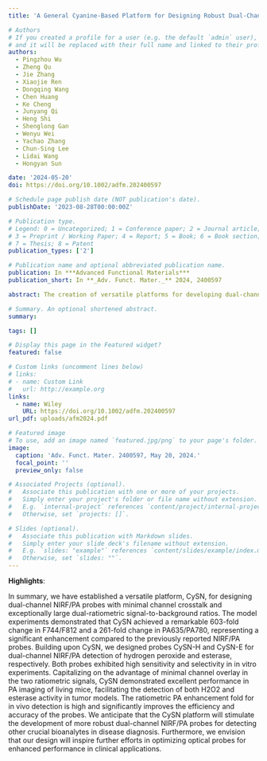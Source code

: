```yaml
---
title: 'A General Cyanine-Based Platform for Designing Robust Dual-Channel Near-Infrared Fluorescent and Photoacoustic Probes'

# Authors
# If you created a profile for a user (e.g. the default `admin` user), write the username (folder name) here
# and it will be replaced with their full name and linked to their profile.
authors:
  - Pingzhou Wu
  - Zheng Qu
  - Jie Zhang
  - Xiaojie Ren
  - Dongqing Wang
  - Chen Huang
  - Ke Cheng
  - Junyang Qi
  - Heng Shi
  - Shenglong Gan
  - Wenyu Wei
  - Yachao Zhang
  - Chun-Sing Lee
  - Lidai Wang
  - Hongyan Sun

date: '2024-05-20'
doi: https://doi.org/10.1002/adfm.202400597

# Schedule page publish date (NOT publication's date).
publishDate: '2023-08-28T00:00:00Z'

# Publication type.
# Legend: 0 = Uncategorized; 1 = Conference paper; 2 = Journal article;
# 3 = Preprint / Working Paper; 4 = Report; 5 = Book; 6 = Book section;
# 7 = Thesis; 8 = Patent
publication_types: ['2']

# Publication name and optional abbreviated publication name.
publication: In ***Advanced Functional Materials***
publication_short: In **_Adv. Funct. Mater._** 2024, 2400597

abstract: The creation of versatile platforms for developing dual-channel near-infrared fluorescent (NIRF) and photoacoustic (PA) probes, especially those engineered to minimize channel crosstalk, is crucial for precise biomarker detection. However, such platforms remain scarce. To bridge this gap, this study introduces an innovative cyanine-based platform, CySN. The CySN platform showcases remarkable wavelength-shifting properties, including large fluorescent modality shift (68 nm) and PA modality shift (145 nm) after the decaging reaction. These substantial changes lead to an exceptionally high ratiometric NIRF change of 603-fold and ratiometric PA change of 261-fold. Leveraging the CySN platform, dual-channel NIRF/PA probes have been successfully developed for detecting both small molecule biomarker (H2O2) and enzyme biomarker (esterase). These probes demonstrate the ability to detect their targets through dual-channel NIRF/PA detection with high sensitivity and selectivity in vitro. Furthermore, the probes effectively harness NIRF signals to image target analytes in living cells. Notably, the probes demonstrate the capability to accurately diagnose tumors by detecting tumor markers (H2O2 and esterase), revealing a 3.6 to 7-fold ratiometric PA enhancement over normal tissue. Therefore, the CySN platform holds the potential to further advance the development of dual-channel NIRF/PA probes for biomolecule detection in disease diagnosis.

# Summary. An optional shortened abstract.
summary:  

tags: []

# Display this page in the Featured widget?
featured: false

# Custom links (uncomment lines below)
# links:
# - name: Custom Link
#   url: http://example.org 
links:
  - name: Wiley
    URL: https://doi.org/10.1002/adfm.202400597
url_pdf: uploads/afm2024.pdf

# Featured image
# To use, add an image named `featured.jpg/png` to your page's folder.
image:
  caption: 'Adv. Funct. Mater. 2400597, May 20, 2024.'
  focal_point: ''
  preview_only: false

# Associated Projects (optional).
#   Associate this publication with one or more of your projects.
#   Simply enter your project's folder or file name without extension.
#   E.g. `internal-project` references `content/project/internal-project/index.md`.
#   Otherwise, set `projects: []`.

# Slides (optional).
#   Associate this publication with Markdown slides.
#   Simply enter your slide deck's filename without extension.
#   E.g. `slides: "example"` references `content/slides/example/index.md`.
#   Otherwise, set `slides: ""`.
---
```

**Highlights**:

In summary, we have established a versatile platform, CySN, for designing dual-channel NIRF/PA probes with minimal channel crosstalk and exceptionally large dual-ratiometric signal-to-background ratios. The model experiments demonstrated that CySN achieved a remarkable 603-fold change in F744/F812 and a 261-fold change in PA635/PA780, representing a significant enhancement compared to the previously reported NIRF/PA probes. Building upon CySN, we designed probes CySN-H and CySN-E for dual-channel NIRF/PA detection of hydrogen peroxide and esterase, respectively. Both probes exhibited high sensitivity and selectivity in in vitro experiments. Capitalizing on the advantage of minimal channel overlay in the two ratiometric signals, CySN demonstrated excellent performance in PA imaging of living mice, facilitating the detection of both H2O2 and esterase activity in tumor models. The ratiometric PA enhancement fold for in vivo detection is high and significantly improves the efficiency and accuracy of the probes. We anticipate that the CySN platform will stimulate the development of more robust dual-channel NIRF/PA probes for detecting other crucial bioanalytes in disease diagnosis. Furthermore, we envision that our design will inspire further efforts in optimizing optical probes for enhanced performance in clinical applications.
